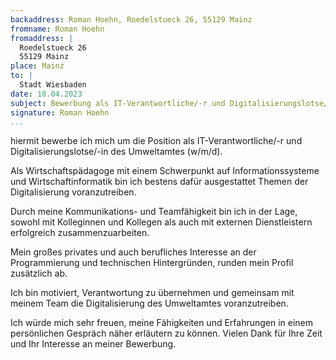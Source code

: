 ```yaml
---
backaddress: Roman Hoehn, Roedelstueck 26, 55129 Mainz
fromname: Roman Hoehn
fromaddress: |
  Roedelstueck 26
  55129 Mainz
place: Mainz
to: |
  Stadt Wiesbaden
date: 18.04.2023
subject: Bewerbung als IT-Verantwortliche/-r und Digitalisierungslotse/-in des Umweltamtes (w/m/d)
signature: Roman Hoehn
...
```

hiermit bewerbe ich mich um die Position als IT-Verantwortliche/-r und Digitalisierungslotse/-in des Umweltamtes (w/m/d).

Als Wirtschaftspädagoge mit einem Schwerpunkt auf Informationssysteme und Wirtschaftinformatik bin ich bestens dafür ausgestattet Themen der Digitalisierung voranzutreiben.

Durch meine Kommunikations- und Teamfähigkeit bin ich in der Lage, sowohl mit Kolleginnen und Kollegen als auch mit externen Dienstleistern erfolgreich zusammenzuarbeiten. 

Mein großes privates und auch berufliches Interesse an der Programmierung und technischen Hintergründen, runden mein Profil zusätzlich ab.

Ich bin motiviert, Verantwortung zu übernehmen und gemeinsam mit meinem Team die Digitalisierung des Umweltamtes voranzutreiben.

Ich würde mich sehr freuen, meine Fähigkeiten und Erfahrungen in einem persönlichen Gespräch näher erläutern zu können. Vielen Dank für Ihre Zeit und Ihr Interesse an meiner Bewerbung.


